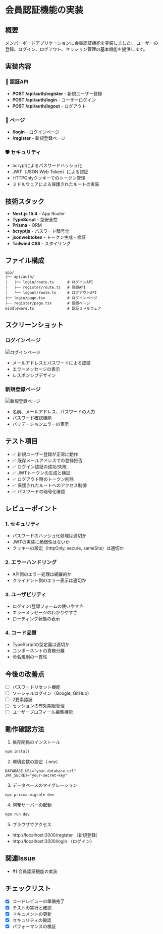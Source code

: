 # 会員認証機能の実装

## 概要
メンバーボードアプリケーションに会員認証機能を実装しました。
ユーザーの登録、ログイン、ログアウト、セッション管理の基本機能を提供します。

## 実装内容

### 🔐 認証API
- **POST /api/auth/register** - 新規ユーザー登録
- **POST /api/auth/login** - ユーザーログイン
- **POST /api/auth/logout** - ログアウト

### 📄 ページ
- **/login** - ログインページ
- **/register** - 新規登録ページ

### 🛡️ セキュリティ
- bcryptによるパスワードハッシュ化
- JWT（JSON Web Token）による認証
- HTTPOnlyクッキーでのトークン管理
- ミドルウェアによる保護されたルートの実装

## 技術スタック
- **Next.js 15.4** - App Router
- **TypeScript** - 型安全性
- **Prisma** - ORM
- **bcryptjs** - パスワード暗号化
- **jsonwebtoken** - トークン生成・検証
- **Tailwind CSS** - スタイリング

## ファイル構成
```
app/
├── api/auth/
│   ├── login/route.ts      # ログインAPI
│   ├── register/route.ts   # 登録API
│   └── logout/route.ts     # ログアウトAPI
├── login/page.tsx          # ログインページ
├── register/page.tsx       # 登録ページ
middleware.ts               # 認証ミドルウェア
```

## スクリーンショット

### ログインページ
![ログインページ](./screenshots/login-page.png)
- メールアドレスとパスワードによる認証
- エラーメッセージの表示
- レスポンシブデザイン

### 新規登録ページ
![新規登録ページ](./screenshots/register-page.png)
- 名前、メールアドレス、パスワードの入力
- パスワード確認機能
- バリデーションエラーの表示

## テスト項目
- ✅ 新規ユーザー登録が正常に動作
- ✅ 既存メールアドレスでの登録拒否
- ✅ ログイン認証の成功/失敗
- ✅ JWTトークンの生成と検証
- ✅ ログアウト時のトークン削除
- ✅ 保護されたルートへのアクセス制御
- ✅ パスワードの暗号化確認

## レビューポイント

### 1. セキュリティ
- パスワードのハッシュ化処理は適切か
- JWTの実装に脆弱性はないか
- クッキーの設定（httpOnly, secure, sameSite）は適切か

### 2. エラーハンドリング
- API側のエラー処理は網羅的か
- クライアント側のエラー表示は適切か

### 3. ユーザビリティ
- ログイン/登録フォームの使いやすさ
- エラーメッセージのわかりやすさ
- ローディング状態の表示

### 4. コード品質
- TypeScriptの型定義は適切か
- コンポーネントの責務分離
- 命名規則の一貫性

## 今後の改善点
- [ ] パスワードリセット機能
- [ ] ソーシャルログイン（Google, GitHub）
- [ ] 2要素認証
- [ ] セッションの有効期限管理
- [ ] ユーザープロフィール編集機能

## 動作確認方法

1. 依存関係のインストール
```bash
npm install
```

2. 環境変数の設定（.env）
```env
DATABASE_URL="your-database-url"
JWT_SECRET="your-secret-key"
```

3. データベースのマイグレーション
```bash
npx prisma migrate dev
```

4. 開発サーバーの起動
```bash
npm run dev
```

5. ブラウザでアクセス
- http://localhost:3000/register （新規登録）
- http://localhost:3000/login （ログイン）

## 関連Issue
- #1 会員認証機能の実装

## チェックリスト
- [x] コードレビューの準備完了
- [x] テストの実行と確認
- [x] ドキュメントの更新
- [x] セキュリティの確認
- [x] パフォーマンスの検証